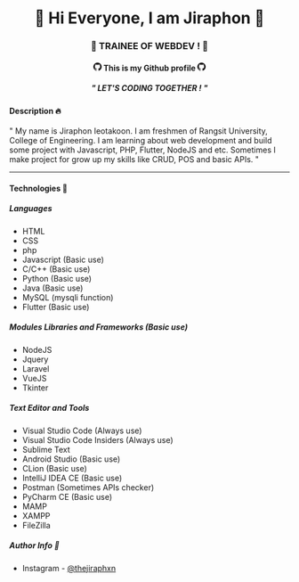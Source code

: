 
<div align="center">
 <h1>🌟 Hi Everyone, I am Jiraphon 🌟</h1>
 <h3>🚀 TRAINEE OF WEBDEV ! 🚀</h3>
 <h4>

  <img width="15px" src="https://github.com/thejiraphxn/thejiraphxn/blob/main/assets/github-logo.png" />
  This is my Github profile
  <img width="15px" src="https://github.com/thejiraphxn/thejiraphxn/blob/main/assets/github-logo.png" />
  <br/>
  </h4>
  <h5>" LET'S CODING TOGETHER ! "</h5>


</div>



#### Description  🔥

" My name is Jiraphon Ieotakoon. I am freshmen of Rangsit University, College of Engineering. I am learning about web development and build some project with Javascript, PHP, Flutter, NodeJS and etc. Sometimes I make project for grow up my skills like CRUD, POS and basic APIs. "

---
    
    
#### Technologies 🔧
##### Languages
-   HTML 
-   CSS
-   php
-   Javascript (Basic use)
-   C/C++ (Basic use)
-   Python (Basic use)
-   Java (Basic use)
-   MySQL (mysqli function)
-   Flutter (Basic use)
##### Modules Libraries and Frameworks (Basic use)
-   NodeJS
-   Jquery
-   Laravel
-   VueJS
-   Tkinter
##### Text Editor and Tools
-   Visual Studio Code (Always use)
-   Visual Studio Code Insiders (Always use)
-   Sublime Text 
-   Android Studio (Basic use)
-   CLion (Basic use)
-   IntelliJ IDEA CE (Basic use)
-   Postman (Sometimes APIs checker)
-   PyCharm CE (Basic use)
-   MAMP
-   XAMPP
-   FileZilla


##### Author Info 🔗
-   Instagram - [@thejiraphxn](https://www.instagram.com/thejiraphxn)
 
 <!-- <img src="https://github.com/thejiraphxn/thejiraphxn/blob/main/assets/meowmeme.jpeg" /> -->




